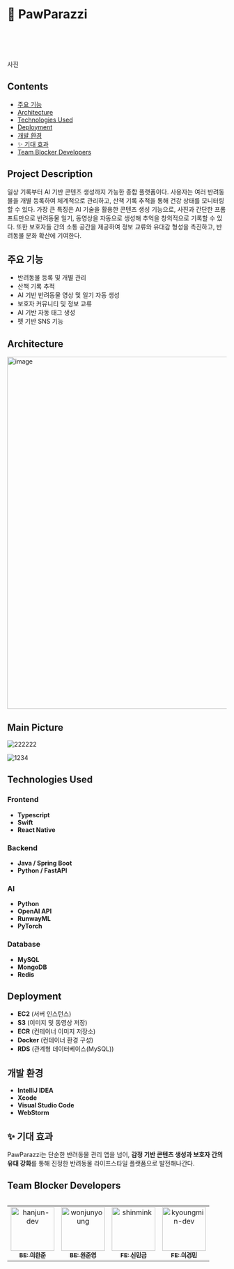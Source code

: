 # 🐾 PawParazzi
<br>
<br>
<br>
<br>
사진 



## Contents
- [주요 기능](#주요-기능)
- [Architecture](#Architecture)
- [Technologies Used](#technologies-used)
- [Deployment](#deployment)
- [개발 환경](#개발-환경)
- [✨ 기대 효과](#-기대-효과)
- [Team Blocker Developers](#Team-Blocker-Developers)

  

## Project Description
일상 기록부터 AI 기반 콘텐츠 생성까지 가능한 종합 플랫폼이다. 사용자는 여러 반려동물을 개별 등록하여 체계적으로 관리하고, 산책 기록 추적을 통해 건강 상태를 모니터링할 수 있다. 
가장 큰 특징은 AI 기술을 활용한 콘텐츠 생성 기능으로, 사진과 간단한 프롬프트만으로 반려동물 일기, 동영상을 자동으로 생성해 추억을 창의적으로 기록할 수 있다.
또한 보호자들 간의 소통 공간을 제공하여 정보 교류와 유대감 형성을 촉진하고, 반려동물 문화 확산에 기여한다.

## 주요 기능
- 반려동물 등록 및 개별 관리
- 산책 기록 추적
- AI 기반 반려동물 영상 및 일기 자동 생성
- 보호자 커뮤니티 및 정보 교류
- AI 기반 자동 태그 생성
- 펫 기반 SNS 기능



## Architecture

<img width="806" alt="image" src="https://github.com/user-attachments/assets/aa49c41e-2858-49bf-ae29-82831a4d7702" />



##  Main Picture

![222222](https://github.com/user-attachments/assets/c5bac4b9-d6f4-4aa9-bffc-f0db9143b7a8)

![1234](https://github.com/user-attachments/assets/33152881-c92d-4320-b2a3-9d0bcdddf8bd)


## Technologies Used

### Frontend
- **Typescript**
- **Swift**
- **React Native**

### Backend
- **Java / Spring Boot**
- **Python / FastAPI**

### AI
- **Python**
- **OpenAI API**
- **RunwayML**
- **PyTorch**

### Database
- **MySQL**
- **MongoDB**
- **Redis**



## Deployment
- **EC2** (서버 인스턴스)
- **S3** (이미지 및 동영상 저장)
- **ECR** (컨테이너 이미지 저장소)
- **Docker** (컨테이너 환경 구성)
- **RDS** (관계형 데이터베이스(MySQL))



## 개발 환경
- **IntelliJ IDEA** 
- **Xcode** 
- **Visual Studio Code** 
- **WebStorm** 


## ✨ 기대 효과

PawParazzi는 단순한 반려동물 관리 앱을 넘어, **감정 기반 콘텐츠 생성과 보호자 간의 유대 강화**를 통해 진정한 반려동물 라이프스타일 플랫폼으로 발전해나간다.


## Team Blocker Developers
<table>
  <tbody>
<table>
  <tr>
    <td align="center">
      <a href="https://github.com/hanjunLee00">
        <img src="https://github.com/hanjunLee00.png" width="100px;" alt="hanjun-dev"/>
        <br /><sub><b>BE: 이한준</b></sub>
      </a><br />
    </td>
    <td align="center">
      <a href="https://github.com/geg222">
        <img src="https://github.com/geg222.png" width="100px;" alt="wonjunyoung"/>
        <br /><sub><b>BE: 원준영</b></sub>
      </a><br />
    </td>
    <td align="center">
      <a href="https://github.com/shinmink">
        <img src="https://github.com/shinmink.png" width="100px;" alt="shinmink"/>
        <br /><sub><b>FE: 신민금</b></sub>
      </a><br />
    </td>
    <td align="center">
      <a href="https://github.com/gyeongmin0113">
        <img src="https://github.com/gyeongmin0113.png" width="100px;" alt="kyoungmin-dev"/>
        <br /><sub><b>FE: 이경민</b></sub>
      </a><br />
    </td>
  </tr>
</table>
  </tbody>
</table>

